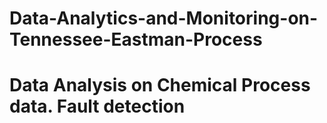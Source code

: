 # Data-Analytics-and-Monitoring-on-Tennessee-Eastman-Process

<h1>Data Analysis on Chemical Process data. Fault detection</h1>
